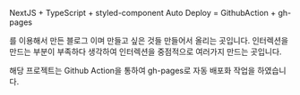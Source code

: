 NextJS + TypeScript + styled-component
Auto Deploy = GithubAction + gh-pages

를 이용해서 만든 블로그 이며 만들고 싶은 것들 만들어서 올리는 곳입니다.
인터렉션을 만드는 부분이 부족하다 생각하여 인터렉션을 중점적으로 여러가지 만드는 곳입니다.

해당 프로젝트는 Github Action을 통하여 gh-pages로 자동 배포화 작업을 하였습니다.
